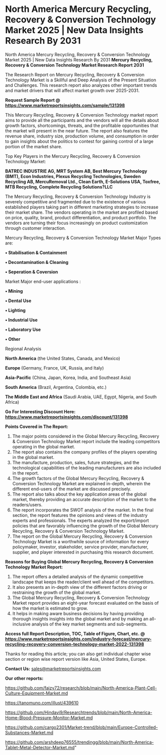 # North America Mercury Recycling, Recovery & Conversion Technology Market 2025 | New Data Insights Research By 2031
North America Mercury Recycling, Recovery & Conversion Technology Market 2025 | New Data Insights Research By 2031
<strong>Mercury Recycling, Recovery & Conversion Technology Market Research Report 2031</strong>

The Research Report on Mercury Recycling, Recovery & Conversion Technology Market is a Skillful and Deep Analysis of the Present Situation and Challenges. This research report also analyzes other important trends and market drivers that will affect market growth over 2025-2031.

<strong>Request Sample Report @ <a href=https://www.marketreportsinsights.com/sample/131398>https://www.marketreportsinsights.com/sample/131398</a></strong>

This Mercury Recycling, Recovery & Conversion Technology market report aims to provide all the participants and the vendors will all the details about growth factors, shortcomings, threats, and the profitable opportunities that the market will present in the near future. The report also features the revenue share, industry size, production volume, and consumption in order to gain insights about the politics to contest for gaining control of a large portion of the market share.

Top Key Players in the Mercury Recycling, Recovery & Conversion Technology Market:

<strong>BATREC INDUSTRIE AG, MRT System AB, Best Mercury Technology (BMT), Econ Industries, Plexus Recycling Technologies, Sweden Recycling AB, MercuRemoval Ltd., Clean Earth, E-Solutions USA, Toxfree, MTB Recycling, Complete Recycling Solutions?LLC</strong>

The Mercury Recycling, Recovery & Conversion Technology Industry is severely competitive and fragmented due to the existence of various established players taking part in different marketing strategies to increase their market share. The vendors operating in the market are profiled based on price, quality, brand, product differentiation, and product portfolio. The vendors are turning their focus increasingly on product customization through customer interaction.

Mercury Recycling, Recovery & Conversion Technology Market Major Types are:

<strong>• Stabilisation & Containment

• Decontamination & Cleaning

• Seperation & Coversion</strong>

Market Major end-user applications :

<strong>• Mining

• Dental Use

• Lighting

• Industrial Use

• Laboratory Use

• Other</strong>

Regional Analysis

</u><strong><b>North America</b></strong> (the United States, Canada, and Mexico)

<strong><b>Europe </b></strong>(Germany, France, UK, Russia, and Italy)

<strong><b>Asia-Pacific</b></strong> (China, Japan, Korea, India, and Southeast Asia)

<strong><b>South America</b></strong> (Brazil, Argentina, Colombia, etc.)

<strong><b>The Middle East and Africa</b></strong> (Saudi Arabia, UAE, Egypt, Nigeria, and South Africa)

<strong>Go For Interesting Discount Here: <a href=https://www.marketreportsinsights.com/discount/131398>https://www.marketreportsinsights.com/discount/131398</a></strong>

<strong>Points Covered in The Report:</strong>
<ol>
  <li>The major points considered in the Global Mercury Recycling, Recovery & Conversion Technology Market report include the leading competitors operating in the global market.</li>
  <li>The report also contains the company profiles of the players operating in the global market.</li>
  <li>The manufacture, production, sales, future strategies, and the technological capabilities of the leading manufacturers are also included in the report.</li>
  <li>The growth factors of the Global Mercury Recycling, Recovery & Conversion Technology Market are explained in-depth, wherein the different end-users of the market are discussed precisely.</li>
  <li>The report also talks about the key application areas of the global market, thereby providing an accurate description of the market to the readers/users.</li>
  <li>The report incorporates the SWOT analysis of the market. In the final section, the report features the opinions and views of the industry experts and professionals. The experts analyzed the export/import policies that are favorably influencing the growth of the Global Mercury Recycling, Recovery & Conversion Technology Market.</li>
  <li>The report on the Global Mercury Recycling, Recovery & Conversion Technology Market is a worthwhile source of information for every policymaker, investor, stakeholder, service provider, manufacturer, supplier, and player interested in purchasing this research document.</li>
</ol>
<strong>Reasons for Buying Global Mercury Recycling, Recovery & Conversion Technology Market Report:</strong>

<ol>
  <li>The report offers a detailed analysis of the dynamic competitive landscape that keeps the reader/client well ahead of the competitors.</li>
  <li>It also presents an in-depth view of the different factors driving or restraining the growth of the global market.</li>
  <li>The Global Mercury Recycling, Recovery & Conversion Technology Market report provides an eight-year forecast evaluated on the basis of how the market is estimated to grow.</li>
  <li>It helps in making aware business decisions by having providing thorough insights insights into the global market and by making an all-inclusive analysis of the key market segments and sub-segments.</li>
</ol>
<strong>Access full Report Description, TOC, Table of Figure, Chart, etc. @ <a href=https://www.marketreportsinsights.com/industry-forecast/mercury-recycling-recovery-conversion-technology-market-2022-131398>https://www.marketreportsinsights.com/industry-forecast/mercury-recycling-recovery-conversion-technology-market-2022-131398</a></strong>


Thanks for reading this article; you can also get individual chapter wise section or region wise report version like Asia, United States, Europe.

<strong>Contact Us:</strong>
sales@marketreportsinsights.com

<strong>Our other reports:</strong>

<a href=https://github.com/faizy72/research/blob/main/North-America-Plant-Cell-Culture-Equipment-Market.md>https://github.com/faizy72/research/blob/main/North-America-Plant-Cell-Culture-Equipment-Market.md</a>

<a href=https://tanomuno.com/illust/439610>https://tanomuno.com/illust/439610</a>

<a href=https://github.com/Hindavi9/Researchtrends/blob/main/North-America-Home-Blood-Pressure-Monitor-Market.md>https://github.com/Hindavi9/Researchtrends/blob/main/North-America-Home-Blood-Pressure-Monitor-Market.md</a>

<a href=https://github.com/cargo2301/Market-trend/blob/main/Europe-Controlled-Substances-Market.md>https://github.com/cargo2301/Market-trend/blob/main/Europe-Controlled-Substances-Market.md</a>

<a href=https://github.com/arshdeep76555/trendingg/blob/main/North-America-Tablet-Metal-Detector-Market.md>https://github.com/arshdeep76555/trendingg/blob/main/North-America-Tablet-Metal-Detector-Market.md</a>"
